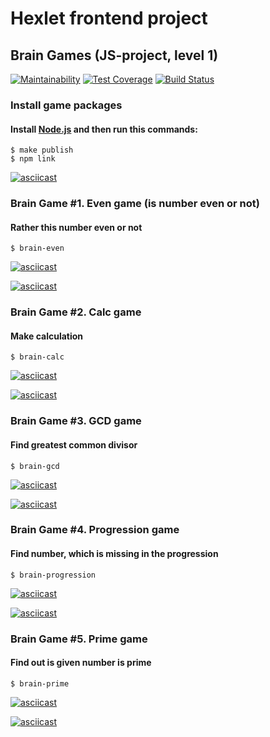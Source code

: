 # Hexlet frontend project

## Brain Games (JS-project, level 1)

[![Maintainability](https://api.codeclimate.com/v1/badges/a99a88d28ad37a79dbf6/maintainability)](https://codeclimate.com/github/codeclimate/codeclimate/maintainability)
[![Test Coverage](https://api.codeclimate.com/v1/badges/a99a88d28ad37a79dbf6/test_coverage)](https://codeclimate.com/github/codeclimate/codeclimate/test_coverage)
[![Build Status](https://travis-ci.com/it-amalker/frontend-project-lvl1.svg?branch=master)](https://travis-ci.com/it-amalker/frontend-project-lvl1)

### Install game packages
#### Install [Node.js](https://nodejs.org/en/download/package-manager/) and then run this commands:
```
$ make publish
$ npm link
```
[![asciicast](https://asciinema.org/a/gffcIELi7csA3a0dnQIh88Ecn.svg)](https://asciinema.org/a/gffcIELi7csA3a0dnQIh88Ecn)

### Brain Game #1. Even game (is number even or not)
#### Rather this number even or not
```
$ brain-even
```
[![asciicast](https://asciinema.org/a/72R6VvuKFS2FvQEsuz8ie6V78.svg)](https://asciinema.org/a/72R6VvuKFS2FvQEsuz8ie6V78)

[![asciicast](https://asciinema.org/a/BVCqrseL1bjjfenkFNi1ECgy0.svg)](https://asciinema.org/a/BVCqrseL1bjjfenkFNi1ECgy0)

### Brain Game #2. Calc game
#### Make calculation
```
$ brain-calc
```
[![asciicast](https://asciinema.org/a/6OpaTEODvcqC0NslUofxow1az.svg)](https://asciinema.org/a/6OpaTEODvcqC0NslUofxow1az)

[![asciicast](https://asciinema.org/a/EDmEz44Y0HPlKXw1IgLfZeYzd.svg)](https://asciinema.org/a/EDmEz44Y0HPlKXw1IgLfZeYzd)

### Brain Game #3. GCD game 
#### Find greatest common divisor
```
$ brain-gcd
```
[![asciicast](https://asciinema.org/a/NDpuVDF1AjXwfEDAAmWktfHFe.svg)](https://asciinema.org/a/NDpuVDF1AjXwfEDAAmWktfHFe)

[![asciicast](https://asciinema.org/a/kHarhcb0r4PP8wAzfpZTpEtkH.svg)](https://asciinema.org/a/kHarhcb0r4PP8wAzfpZTpEtkH)

### Brain Game #4. Progression game 
#### Find number, which is missing in the progression
```
$ brain-progression
```
[![asciicast](https://asciinema.org/a/EfOHQbOgyHHg6NdrqVGDWirB9.svg)](https://asciinema.org/a/EfOHQbOgyHHg6NdrqVGDWirB9)

[![asciicast](https://asciinema.org/a/twOQB49AFxY12SdfT9niIVcrN.svg)](https://asciinema.org/a/twOQB49AFxY12SdfT9niIVcrN)

### Brain Game #5. Prime game 
#### Find out is given number is prime
```
$ brain-prime
```
[![asciicast](https://asciinema.org/a/248QkmO7BzWoZSqCfOFlxSkk8.svg)](https://asciinema.org/a/248QkmO7BzWoZSqCfOFlxSkk8)

[![asciicast](https://asciinema.org/a/CyEfBabiWo4XiIU8p70LHquNO.svg)](https://asciinema.org/a/CyEfBabiWo4XiIU8p70LHquNO)